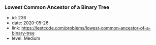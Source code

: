 ### Lowest Common Ancestor of a Binary Tree

* id: 236
* date: 2020-05-26
* link: https://leetcode.com/problems/lowest-common-ancestor-of-a-binary-tree
* level: Medium
